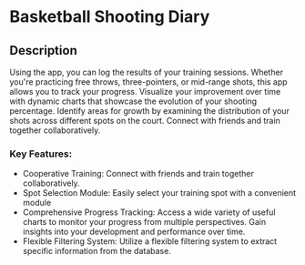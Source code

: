 # Basketball Shooting Diary
## Description

Using the app, you can log the results of your training sessions. Whether you're practicing free throws, three-pointers, or mid-range shots, this app allows you to track your progress. Visualize your improvement over time with dynamic charts that showcase the evolution of your shooting percentage. Identify areas for growth by examining the distribution of your shots across different spots on the court. Connect with friends and train together collaboratively.


### Key Features: 

- Cooperative Training: Connect with friends and train together collaboratively.
- Spot Selection Module: Easily select your training spot with a convenient module
- Comprehensive Progress Tracking: Access a wide variety of useful charts to monitor your progress from multiple perspectives. Gain insights into your development and performance over time.
- Flexible Filtering System: Utilize a flexible filtering system to extract specific information from the database.